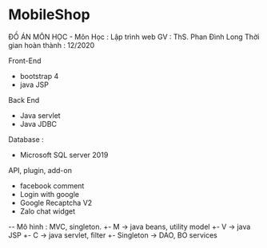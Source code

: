 # MobileShop
ĐỒ ÁN MÔN HỌC - Môn Học : Lập trình web 
GV : ThS. Phan Đình Long 
Thời gian hoàn thành : 12/2020

Front-End
- bootstrap 4
- java JSP

Back End
- Java servlet
- Java JDBC

Database : 
- Microsoft SQL server 2019 

API, plugin, add-on
- facebook comment
- Login with google
- Google Recaptcha V2
- Zalo chat widget

-- Mô hình : MVC, singleton. 
+- M -> java beans, utility model
+- V -> java JSP 
+- C -> java servlet, filter
+- Singleton -> DAO, BO services




